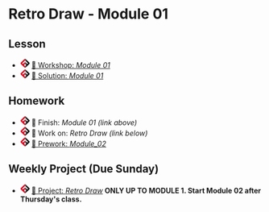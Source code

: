 # Retro Draw - Module 01

## Lesson
<!-- - ![FSA](/logo.png) [📺 Lecture]() -->
<!-- - ![FSA](/logo.png) [👾 Demo Code](demo.html) -->
- ![FSA](/logo.png) [🔬 Workshop: *Module 01*](https://learn.fullstackacademy.com/workshop/5e3a2062dc73d20004327fae/content/5e3a2062dc73d20004327fc3/text)
- ![FSA](/logo.png) [👾 Solution: *Module 01*](https://learn.fullstackacademy.com/workshop/5e3a2062dc73d20004327fae/content/5e3a2062dc73d20004327fb9/text)

## Homework
- ![FSA](/logo.png) 🔬 Finish: *Module 01 (link above)*
- ![FSA](/logo.png) 🔬 Work on: *Retro Draw (link below)*
- ![FSA](/logo.png) [📖 Prework: *Module_02*](https://learn.fullstackacademy.com/workshop/5e3af74ab43d2800048a609b/content/5e3af74bb43d2800048a60a2/text)

## Weekly Project (Due Sunday)
- ![FSA](/logo.png) [🔬 Project: *Retro Draw*](https://learn.fullstackacademy.com/workshop/5e39a062dc73d200043257d2/landing) __ONLY UP TO MODULE 1. Start Module 02 after Thursday's class.__
